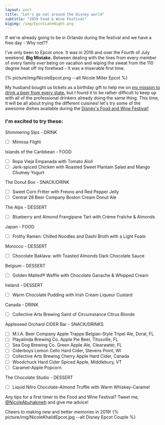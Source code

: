 ```yaml
---
layout: post
title: "Let's go eat around the Disney world"
subtitle: "2019 Food & Wine Festival"
bigimg: /img/EpcotLakeNight.png
---
```



If we're already going to be in Orlando during the festival and we have a free day - Why not?? 

I've only been to Epcot once. It was in 2016 and over the Fourth of July weekend. **Big Mistake.** 
Between dealing with the lines from every member of every family *ever* being on vacation and wiping the sweat from the 110 degree heat off my forehead - It was a miserable first time.  

{% picture/img/NicoleEpcot.png --alt Nicole Miller Epcot %}

 My husband bought us tickets as a birthday gift to help me on [my mission to drink a beer from every state.](https://www.wanderinglush.com/2017-05-20-untappd-data/) but I found it to be rather difficult to keep up with all of the professional drinkers already doing the same thing. This time, It will be all about trying the different cuisines! let's try some of the awesome dishes available during the 
[Disney's Food and Wine Festival!](https://disneyworld.disney.go.com/dining/epcot/food-wine-marketplaces/)

### I'm excited to try these: 

Shimmering Sips - DRINK
 - [ ] Mimosa Flight

Islands of the Caribbean - FOOD
 - [ ] Ropa Vieja Empanada with Tomato Aïoli
 - [ ] Jerk-spiced Chicken with Roasted Sweet Plantain Salad and Mango Chutney Yogurt

The Donut Box - SNACK/DRINK
 - [ ] Sweet Corn Fritter with Fresno and Red Pepper Jelly
 - [ ] Central 28 Beer Company Boston Cream Donut Ale

The Alps - DESSERT
 - [ ] Blueberry and Almond Frangipane Tart with Crème Fraîche & Almonds	

Japan - FOOD
 - [ ] Frothy Ramen: Chilled Noodles and Dashi Broth with a Light Foam

Morocco - DESSERT
 - [ ] Chocolate Baklava: with Toasted Almonds  Dark Chocolate Sauce

Belgium - DESSERT
 - [ ] Golden Malted® Waffle with Chocolate Ganache & Whipped Cream

Ireland - DESSERT
 - [ ] Warm Chocolate Pudding with Irish Cream Liqueur Custard

Canada - DRINK
 - [ ] Collective Arts Brewing Saint of Circumstance Citrus Blonde

Appleseed Orchard CIDER Bar - SNACK/DRINKS
 - [ ] M.I.A. Beer Company Apple Trappe Belgian-Style Tripel Ale, Doral, FL
 - [ ] Playalinda Brewing Co. Apple Pie Beer, Titusville, FL
 - [ ] Sea Dog Brewing Co. Green Apple Ale, Clearwater, FL
 - [ ] Ciderboys Lemon Cello Hard Cider, Stevens Point, WI
 - [ ] Collective Arts Brewing Cherry Apple Hard Cider, Canada
 - [ ] Woodchuck Hard Cider Spiced Apple, Middlebury, VT
 - [ ] Caramel-Apple Popcorn

The Chocolate Studio - DESSERT
 - [ ]  Liquid Nitro Chocolate-Almond Truffle with Warm Whiskey-Caramel



Any tips for a first timer to the Food and Wine Festival?  Tweet me, [@NicoleAbuhakmeh](https://twitter.com/nicoleabuhakmeh) and give me advice! 

Cheers to making new and better memories in 2019!
{% picture/img/NicoleKhalidEpcot.jpg --alt Disney Epcot Couple %}
